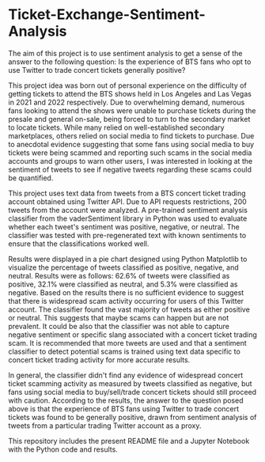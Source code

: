 # Ticket-Exchange-Sentiment-Analysis
The aim of this project is to use sentiment analysis to get a sense of the answer to the following question: Is the experience of BTS fans who opt to use Twitter to trade concert tickets generally positive? 

This project idea was born out of personal experience on the difficulty of getting tickets to attend the BTS shows held in Los Angeles and Las Vegas in 2021 and 2022 respectively. Due to overwhelming demand, numerous fans looking to attend the shows were unable to purchase tickets during the presale and general on-sale, being forced to turn to the secondary market to locate tickets. While many relied on well-established secondary marketplaces, others relied on social media to find tickets to purchase. Due to anecdotal evidence suggesting that some fans using social media to buy tickets were being scammed and reporting such scams in the social media accounts and groups to warn other users, I was interested in looking at the sentiment of tweets to see if negative tweets regarding these scams could be quantified.

This project uses text data from tweets from a BTS concert ticket trading account obtained using Twitter API. Due to API requests restrictions, 200 tweets from the account were analyzed. A pre-trained sentiment analysis classifier from the vaderSentiment library in Python was used to evaluate whether each tweet's sentiment was positive, negative, or neutral. The classifier was tested with pre-regenerated text with known sentiments to ensure that the classifications worked well.
 
Results were displayed in a pie chart designed using Python Matplotlib to visualize the percentage of tweets classified as positive, negative, and neutral. Results were as follows: 62.6% of tweets were classified as positive, 32.1% were classified as neutral, and 5.3% were classified as negative. Based on the results there is no sufficient evidence to suggest that there is widespread scam activity occurring for users of this Twitter account. The classifier found the vast majority of tweets as either positive or neutral. This suggests that maybe scams can happen but are not prevalent. It could be also that the classifier was not able to capture negative sentiment or specific slang associated with a concert ticket trading scam. It is recommended that more tweets are used and that a sentiment classifier to detect potential scams is trained using text data specific to concert ticket trading activity for more accurate results.
 
In general, the classifier didn't find any evidence of widespread concert ticket scamming activity as measured by tweets classified as negative, but fans using social media to buy/sell/trade concert tickets should still proceed with caution. According to the results, the answer to the question posed above is that the experience of BTS fans using Twitter to trade concert tickets was found to be generally positive, drawn from sentiment analysis of tweets from a particular trading Twitter account as a proxy.

This repository includes the present README file and a Jupyter Notebook with the Python code and results.
